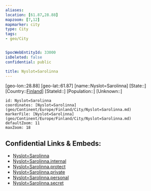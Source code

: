 ```yaml
---
aliases: 
location: [61.87,28.88]
mapzoom: [7,12] 
mapmarker: city 
type: City
tags:
- geo/City


SpocWebEntityId: 33000
isDeleted: false
confidential: public

title: Nyslot=Sarolinna
---
```

[geo-lon::28.88]
[geo-lat::61.87]
[name::Nyslot=Sarolinna]
[State::]
[Country::[Finland](geo/Continent/Europe/Finland.md)]
[StateId::]
[Population::]
[Unknown::]


```leaflet
id: Nyslot=Sarolinna
coordinates: [Nyslot=Sarolinna](geo/Continent/Europe/Finland/City/Nyslot=Sarolinna.md)
markerFile: [Nyslot=Sarolinna](geo/Continent/Europe/Finland/City/Nyslot=Sarolinna.md)
defaultZoom: 11 
maxZoom: 18
```


## Confidential Links & Embeds: 
- [Nyslot=Sarolinna](../../../../../../_public/geo/Continent/Europe/Finland/City/Nyslot=Sarolinna.md) 
- [Nyslot=Sarolinna.internal](../../../../../../_internal/geo/Continent/Europe/Finland/City/Nyslot=Sarolinna.internal.md) 
- [Nyslot=Sarolinna.protect](../../../../../../_protect/geo/Continent/Europe/Finland/City/Nyslot=Sarolinna.protect.md) 
- [Nyslot=Sarolinna.private](../../../../../../_private/geo/Continent/Europe/Finland/City/Nyslot=Sarolinna.private.md) 
- [Nyslot=Sarolinna.personal](../../../../../../_personal/geo/Continent/Europe/Finland/City/Nyslot=Sarolinna.personal.md) 
- [Nyslot=Sarolinna.secret](../../../../../../_secret/geo/Continent/Europe/Finland/City/Nyslot=Sarolinna.secret.md) 
